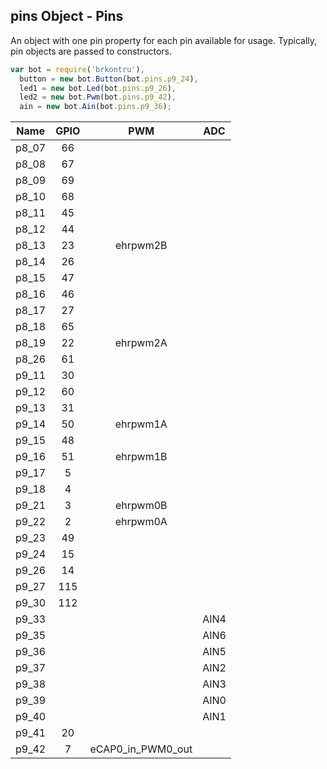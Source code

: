 ## pins Object - Pins

An object with one pin property for each pin available for usage. Typically,
pin objects are passed to constructors.

```js
var bot = require('brkontru'),
  button = new bot.Button(bot.pins.p9_24),
  led1 = new bot.Led(bot.pins.p9_26),
  led2 = new bot.Pwm(bot.pins.p9_42),
  ain = new bot.Ain(bot.pins.p9_36);
```


Name | GPIO | PWM | ADC
:---: | :---: | :---: | :---:
  p8_07 | 66 | |
  p8_08 | 67 | |
  p8_09 | 69 | |
  p8_10 | 68 | |
  p8_11 | 45 | |
  p8_12 | 44 | |
  p8_13 | 23 | ehrpwm2B |
  p8_14 | 26 | |
  p8_15 | 47 | |
  p8_16 | 46 | |
  p8_17 | 27 | |
  p8_18 | 65 | |
  p8_19 | 22 | ehrpwm2A |
  p8_26 | 61 | |
  p9_11 | 30 | |
  p9_12 | 60 | |
  p9_13 | 31 | |
  p9_14 | 50 | ehrpwm1A |
  p9_15 | 48 | |
  p9_16 | 51 | ehrpwm1B |
  p9_17 | 5 | |
  p9_18 | 4 | | |
  p9_21 | 3 | ehrpwm0B |
  p9_22 | 2 | ehrpwm0A |
  p9_23 | 49 | |
  p9_24 | 15 | |
  p9_26 | 14 | |
  p9_27 | 115 | |
  p9_30 | 112 | |
  p9_33 | | | AIN4
  p9_35 | | | AIN6
  p9_36 | | | AIN5
  p9_37 | | | AIN2
  p9_38 | | | AIN3
  p9_39 | | | AIN0
  p9_40 | | | AIN1
  p9_41 | 20 | |
  p9_42 | 7 | eCAP0_in_PWM0_out |

